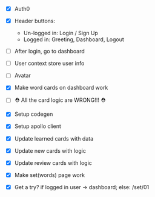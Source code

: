 - [x] Auth0
- [x] Header buttons:
  - Un-logged in: Login / Sign Up
  - Logged in: Greeting, Dashboard, Logout
- [ ] After login, go to dashboard
- [ ] User context store user info
- [ ] Avatar
- [x] Make word cards on dashboard work

- [ ] ⛑️ All the card logic are WRONG!!! ⛑️
- [x] Setup codegen
- [x] Setup apollo client
- [x] Update learned cards with data
- [x] Update new cards with logic
- [x] Update review cards with logic
- [x] Make set(words) page work
- [x] Get a try? if logged in user -> dashboard; else: /set/01
